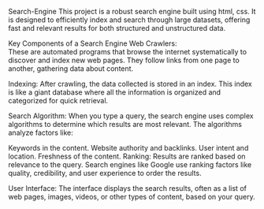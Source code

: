 Search-Engine
This project is a robust search engine built using html, css. It is designed to efficiently index and search through large datasets, offering fast and relevant results for both structured and unstructured data.                     

Key Components of a Search Engine
Web Crawlers:                                                 
These are automated programs that browse the internet systematically to discover and index new web pages. They follow links from one page to another, gathering data about content.

Indexing:
After crawling, the data collected is stored in an index. This index is like a giant database where all the information is organized and categorized for quick retrieval.

Search Algorithm:
When you type a query, the search engine uses complex algorithms to determine which results are most relevant. The algorithms analyze factors like:

Keywords in the content.
Website authority and backlinks.
User intent and location.
Freshness of the content.
Ranking:
Results are ranked based on relevance to the query. Search engines like Google use ranking factors like quality, credibility, and user experience to order the results.

User Interface:
The interface displays the search results, often as a list of web pages, images, videos, or other types of content, based on your query.

